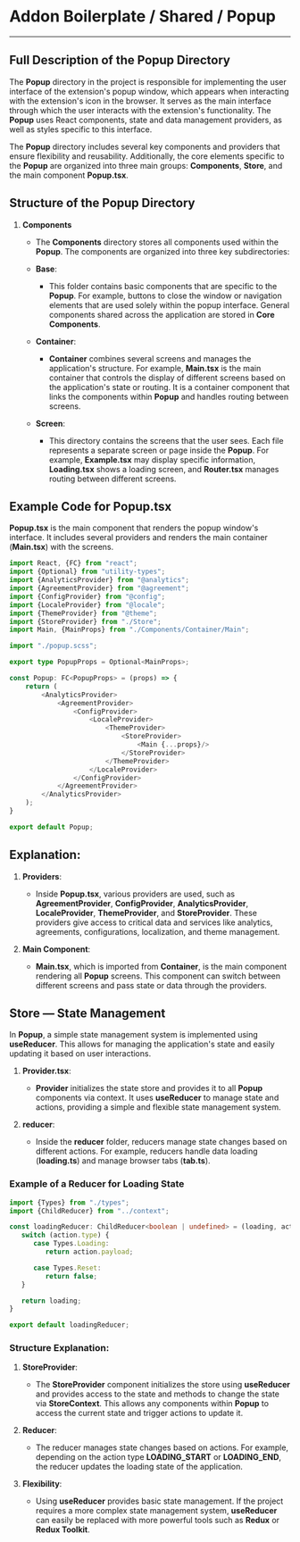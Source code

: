 # Addon Boilerplate / Shared / Popup

---

## Full Description of the **Popup** Directory

The **Popup** directory in the project is responsible for implementing the user interface of the extension's popup window, which appears when interacting with the extension's icon in the browser. It serves as the main interface through which the user interacts with the extension's functionality. The **Popup** uses React components, state and data management providers, as well as styles specific to this interface.

The **Popup** directory includes several key components and providers that ensure flexibility and reusability. Additionally, the core elements specific to the **Popup** are organized into three main groups: **Components**, **Store**, and the main component **Popup.tsx**.

## Structure of the **Popup** Directory

1. **Components**
    - The **Components** directory stores all components used within the **Popup**. The components are organized into three key subdirectories:

    - **Base**:
        - This folder contains basic components that are specific to the **Popup**. For example, buttons to close the window or navigation elements that are used solely within the popup interface. General components shared across the application are stored in **Core Components**.

    - **Container**:
        - **Container** combines several screens and manages the application's structure. For example, **Main.tsx** is the main container that controls the display of different screens based on the application's state or routing. It is a container component that links the components within **Popup** and handles routing between screens.

    - **Screen**:
        - This directory contains the screens that the user sees. Each file represents a separate screen or page inside the **Popup**. For example, **Example.tsx** may display specific information, **Loading.tsx** shows a loading screen, and **Router.tsx** manages routing between different screens.


## Example Code for **Popup.tsx**

**Popup.tsx** is the main component that renders the popup window's interface. It includes several providers and renders the main container (**Main.tsx**) with the screens.

```typescript
import React, {FC} from "react";
import {Optional} from "utility-types";
import {AnalyticsProvider} from "@analytics";
import {AgreementProvider} from "@agreement";
import {ConfigProvider} from "@config";
import {LocaleProvider} from "@locale";
import {ThemeProvider} from "@theme";
import {StoreProvider} from "./Store";
import Main, {MainProps} from "./Components/Container/Main";

import "./popup.scss";

export type PopupProps = Optional<MainProps>;

const Popup: FC<PopupProps> = (props) => {
    return (
        <AnalyticsProvider>
            <AgreementProvider>
                <ConfigProvider>
                    <LocaleProvider>
                        <ThemeProvider>
                            <StoreProvider>
                                <Main {...props}/>
                            </StoreProvider>
                        </ThemeProvider>
                    </LocaleProvider>
                </ConfigProvider>
            </AgreementProvider>
        </AnalyticsProvider>
    );
}

export default Popup;
```

## Explanation:
1. **Providers**:
    - Inside **Popup.tsx**, various providers are used, such as **AgreementProvider**, **ConfigProvider**, **AnalyticsProvider**, **LocaleProvider**, **ThemeProvider**, and **StoreProvider**. These providers give access to critical data and services like analytics, agreements, configurations, localization, and theme management.

2. **Main Component**:
    - **Main.tsx**, which is imported from **Container**, is the main component rendering all **Popup** screens. This component can switch between different screens and pass state or data through the providers.


## Store — State Management

In **Popup**, a simple state management system is implemented using **useReducer**. This allows for managing the application's state and easily updating it based on user interactions.

1. **Provider.tsx**:
    - **Provider** initializes the state store and provides it to all **Popup** components via context. It uses **useReducer** to manage state and actions, providing a simple and flexible state management system.

2. **reducer**:
    - Inside the **reducer** folder, reducers manage state changes based on different actions. For example, reducers handle data loading (**loading.ts**) and manage browser tabs (**tab.ts**).


### Example of a Reducer for Loading State

```typescript
import {Types} from "./types";
import {ChildReducer} from "../context";

const loadingReducer: ChildReducer<boolean | undefined> = (loading, action) => {
   switch (action.type) {
      case Types.Loading:
         return action.payload;

      case Types.Reset:
         return false;
   }

   return loading;
}

export default loadingReducer;
```

### Structure Explanation:

1. **StoreProvider**:
    - The **StoreProvider** component initializes the store using **useReducer** and provides access to the state and methods to change the state via **StoreContext**. This allows any components within **Popup** to access the current state and trigger actions to update it.

2. **Reducer**:
    - The reducer manages state changes based on actions. For example, depending on the action type **LOADING_START** or **LOADING_END**, the reducer updates the loading state of the application.

3. **Flexibility**:
    - Using **useReducer** provides basic state management. If the project requires a more complex state management system, **useReducer** can easily be replaced with more powerful tools such as **Redux** or **Redux Toolkit**.
